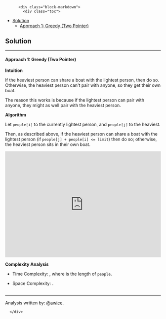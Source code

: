 <div class="article-body">
        
          <div class="block-markdown">
            <div class="toc">
<ul>
<li><a href="#solution">Solution</a><ul>
<li><a href="#approach-1-greedy-two-pointer">Approach 1: Greedy (Two Pointer)</a></li>
</ul>
</li>
</ul>
</div>
<h2 id="solution">Solution</h2>
<hr>
<h4 id="approach-1-greedy-two-pointer">Approach 1: Greedy (Two Pointer)</h4>
<p><strong>Intuition</strong></p>
<p>If the heaviest person can share a boat with the lightest person, then do so.  Otherwise, the heaviest person can't pair with anyone, so they get their own boat.</p>
<p>The reason this works is because if the lightest person can pair with anyone, they might as well pair with the heaviest person.</p>
<p><strong>Algorithm</strong></p>
<p>Let <code>people[i]</code> to the currently lightest person, and <code>people[j]</code> to the heaviest.</p>
<p>Then, as described above, if the heaviest person can share a boat with the lightest person (if <code>people[j] + people[i] &lt;= limit</code>) then do so; otherwise, the heaviest person sits in their own boat.</p>
<iframe src="https://leetcode.com/playground/Vy4ovfs7/shared" frameborder="0" width="100%" height="344" name="Vy4ovfs7"></iframe>

<p><strong>Complexity Analysis</strong></p>
<ul>
<li>
<p>Time Complexity:  <script type="math/tex; mode=display">O(N \log N)</script>, where <script type="math/tex; mode=display">N</script> is the length of <code>people</code>.</p>
</li>
<li>
<p>Space Complexity:  <script type="math/tex; mode=display">O(N)</script>.
<br>
<br></p>
</li>
</ul>
<hr>
<p>Analysis written by: <a href="https://leetcode.com/awice">@awice</a>.</p>
          </div>
        
      </div>